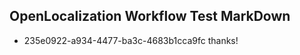 ## OpenLocalization Workflow Test MarkDown
* 235e0922-a934-4477-ba3c-4683b1cca9fc thanks!

<!--HONumber=Aug16_HO4-->


